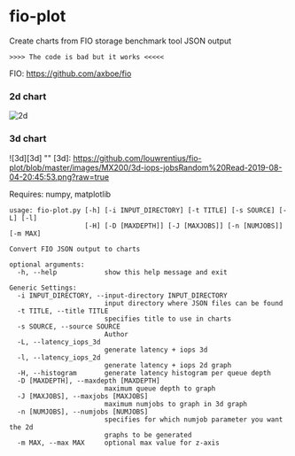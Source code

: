 # fio-plot
Create charts from FIO storage benchmark tool JSON output

    >>>> The code is bad but it works <<<<< 

FIO: https://github.com/axboe/fio

### 2d chart 
![2d][2d]

[2d]: https://github.com/louwrentius/fio-plot/blob/master/images/MX200/randread_iodepth_2019-08-04-20:22:53_1_iops_latency.png?raw=true 

### 3d chart
![3d][3d]
""
[3d]: https://github.com/louwrentius/fio-plot/blob/master/images/MX200/3d-iops-jobsRandom%20Read-2019-08-04-20:45:53.png?raw=true

Requires: numpy, matplotlib

    usage: fio-plot.py [-h] [-i INPUT_DIRECTORY] [-t TITLE] [-s SOURCE] [-L] [-l]
                       [-H] [-D [MAXDEPTH]] [-J [MAXJOBS]] [-n [NUMJOBS]] [-m MAX]
    
    Convert FIO JSON output to charts
    
    optional arguments:
      -h, --help            show this help message and exit
    
    Generic Settings:
      -i INPUT_DIRECTORY, --input-directory INPUT_DIRECTORY
                            input directory where JSON files can be found
      -t TITLE, --title TITLE
                            specifies title to use in charts
      -s SOURCE, --source SOURCE
                            Author
      -L, --latency_iops_3d
                            generate latency + iops 3d
      -l, --latency_iops_2d
                            generate latency + iops 2d graph
      -H, --histogram       generate latency histogram per queue depth
      -D [MAXDEPTH], --maxdepth [MAXDEPTH]
                            maximum queue depth to graph
      -J [MAXJOBS], --maxjobs [MAXJOBS]
                            maximum numjobs to graph in 3d graph
      -n [NUMJOBS], --numjobs [NUMJOBS]
                            specifies for which numjob parameter you want the 2d
                            graphs to be generated
      -m MAX, --max MAX     optional max value for z-axis
        
